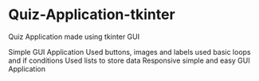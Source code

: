 # Quiz-Application-tkinter
Quiz Application made using tkinter GUI 

Simple GUI Application
Used buttons, images and labels
used basic loops and if conditions
Used lists to store data
Responsive simple and easy GUI Application

